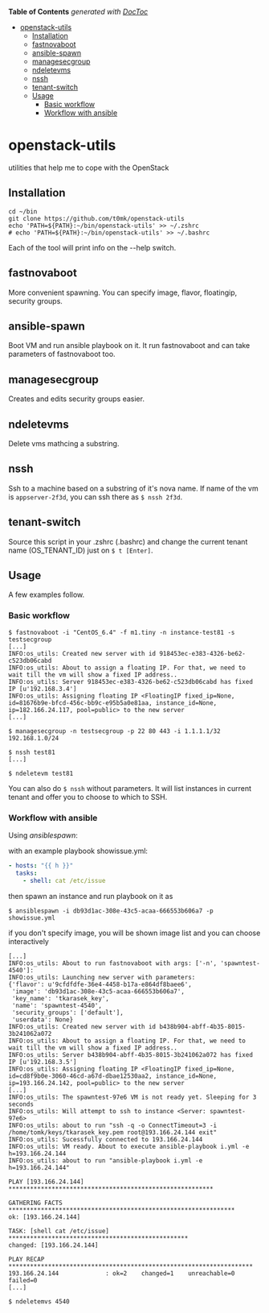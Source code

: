 <!-- START doctoc generated TOC please keep comment here to allow auto update -->
<!-- DON'T EDIT THIS SECTION, INSTEAD RE-RUN doctoc TO UPDATE -->
**Table of Contents**  *generated with [DocToc](http://doctoc.herokuapp.com/)*

- [openstack-utils](#openstack-utils)
  - [Installation](#installation)
  - [fastnovaboot](#fastnovaboot)
  - [ansible-spawn](#ansible-spawn)
  - [managesecgroup](#managesecgroup)
  - [ndeletevms](#ndeletevms)
  - [nssh](#nssh)
  - [tenant-switch](#tenant-switch)
  - [Usage](#usage)
    - [Basic workflow](#basic-workflow)
    - [Workflow with ansible](#workflow-with-ansible)

<!-- END doctoc generated TOC please keep comment here to allow auto update -->

# openstack-utils

utilities that help me to cope with the OpenStack

## Installation

```
cd ~/bin
git clone https://github.com/t0mk/openstack-utils
echo 'PATH=${PATH}:~/bin/openstack-utils' >> ~/.zshrc
# echo 'PATH=${PATH}:~/bin/openstack-utils' >> ~/.bashrc
```

Each of the tool will print info on the --help switch.

## fastnovaboot
More convenient spawning. You can specify image, flavor, floatingip, security groups.

## ansible-spawn
Boot VM and run ansible playbook on it. It run fastnovaboot and can take parameters of fastnovaboot too.

## managesecgroup
Creates and edits security groups easier.

## ndeletevms
Delete vms mathcing a substring.

## nssh
Ssh to a machine based on a substring of it's nova name. If name of the vm is `appserver-2f3d`, you can ssh there as `$ nssh 2f3d`.

## tenant-switch
Source this script in your .zshrc (.bashrc) and change the current tenant name (OS_TENANT_ID) just on `$ t [Enter]`.

## Usage

A few examples follow.

### Basic workflow

```
$ fastnovaboot -i "CentOS_6.4" -f m1.tiny -n instance-test81 -s testsecgroup
[...]
INFO:os_utils: Created new server with id 918453ec-e383-4326-be62-c523db06cabd
INFO:os_utils: About to assign a floating IP. For that, we need to wait till the vm will show a fixed IP address..
INFO:os_utils: Server 918453ec-e383-4326-be62-c523db06cabd has fixed IP [u'192.168.3.4']
INFO:os_utils: Assigning floating IP <FloatingIP fixed_ip=None, id=81676b9e-bfcd-456c-bb9c-e95b5a0e81aa, instance_id=None, ip=182.166.24.117, pool=public> to the new server
[...]

$ managesecgroup -n testsecgroup -p 22 80 443 -i 1.1.1.1/32 192.168.1.0/24

$ nssh test81
[...]

$ ndeletevm test81
```

You can also do `$ nssh` without parameters. It will list instances in current tenant and offer you to choose to which to SSH.

### Workflow with ansible

Using _ansiblespawn_:

with an example playbook showissue.yml:
```yaml
- hosts: "{{ h }}"
  tasks:
    - shell: cat /etc/issue
```
then spawn an instance and run playbook on it as

```
$ ansiblespawn -i db93d1ac-308e-43c5-acaa-666553b606a7 -p showissue.yml
```

if you don't specify image, you will be shown image list and you can choose interactively

```
[...]
INFO:os_utils: About to run fastnovaboot with args: ['-n', 'spawntest-4540']:
INFO:os_utils: Launching new server with parameters:
{'flavor': u'9cfdfdfe-36e4-4458-b17a-e864df8baee6',
 'image': 'db93d1ac-308e-43c5-acaa-666553b606a7',
 'key_name': 'tkarasek_key',
 'name': 'spawntest-4540',
 'security_groups': ['default'],
 'userdata': None}
INFO:os_utils: Created new server with id b438b904-abff-4b35-8015-3b241062a072
INFO:os_utils: About to assign a floating IP. For that, we need to wait till the vm will show a fixed IP address..
INFO:os_utils: Server b438b904-abff-4b35-8015-3b241062a072 has fixed IP [u'192.168.3.5']
INFO:os_utils: Assigning floating IP <FloatingIP fixed_ip=None, id=cd8f9b0e-3060-46cd-a67d-dbae12530aa2, instance_id=None, ip=193.166.24.142, pool=public> to the new server
[...]
INFO:os_utils: The spawntest-97e6 VM is not ready yet. Sleeping for 3 seconds
INFO:os_utils: Will attempt to ssh to instance <Server: spawntest-97e6>
INFO:os_utils: about to run "ssh -q -o ConnectTimeout=3 -i /home/tomk/keys/tkarasek_key.pem root@193.166.24.144 exit"
INFO:os_utils: Sucessfully connected to 193.166.24.144
INFO:os_utils: VM ready. About to execute ansible-playbook i.yml -e h=193.166.24.144
INFO:os_utils: about to run "ansible-playbook i.yml -e h=193.166.24.144"

PLAY [193.166.24.144] *********************************************************

GATHERING FACTS ***************************************************************
ok: [193.166.24.144]

TASK: [shell cat /etc/issue] **************************************************
changed: [193.166.24.144]

PLAY RECAP ********************************************************************
193.166.24.144             : ok=2    changed=1    unreachable=0    failed=0
[...]

$ ndeletemvs 4540
```
